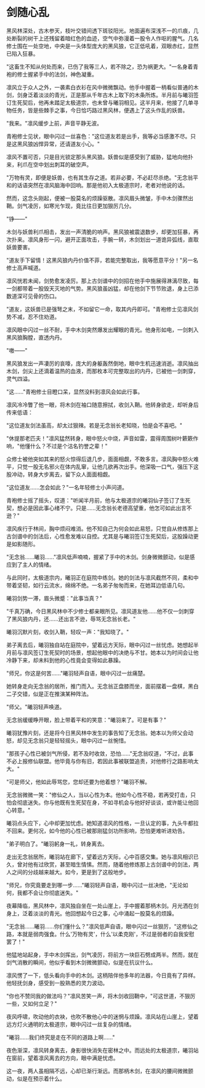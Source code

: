 # 剑随心乱

黑风林深处，古木参天，枝叶交错间透下斑驳阳光。地面遍布深浅不一的爪痕，几处断裂的树干上还残留着暗红色的血迹，空气中弥漫着一股令人作呕的腥气。几名修士围在一处空地，中央是一头体型庞大的黑风狼，它正低吼着，双眼赤红，显然已陷入狂暴。

"这畜生不知从何处而来，已伤了我等三人，若不除之，恐为祸更大。"一名身着青袍的修士握紧手中的法剑，神色凝重。

凛风立于众人之外，一袭素白衣衫在风中微微飘动。他手中握着一柄看似普通的木剑，剑身泛着淡淡的青光，正是那从千年古木上取下的木条所炼。半月前与曦羽签订生死契后，他再未踏足太极道宗，也未曾与曦羽相见。这半月来，他接了几单寻物任务，皆是些棘手之事，今日恰巧路过黑风林，便遇上了这头作乱的妖兽。

"我来。"凛风缓步上前，声音平静无波。

青袍修士见状，眼中闪过一丝喜色："这位道友若是出手，我等必当感激不尽。只是这黑风狼凶悍异常，还请道友小心。"

凛风不置可否，只是目光锁定那头黑风狼。妖兽似是感受到了威胁，猛地向他扑来，利爪在空中划出刺耳的破空声。

"万物有灵，即便是妖兽，也有其生存之道。若非必要，不必赶尽杀绝。"无念翁平和的话语突然在凛风脑海中回响。那是他初入太极道宗时，老者对他说的话。

然而，这念头刚起，便被一股莫名的烦躁驱散。凛风眉头微皱，手中木剑骤然出鞘。剑气凌厉，如寒光乍现，竟比往日更加狠厉几分。

"铮——"

木剑与妖兽利爪相击，发出一声清脆的响声。黑风狼被震退数步，却更加狂暴，再次扑来。凛风身形一闪，避开正面攻击，手腕一转，木剑划出一道诡异弧线，直取妖兽要害。

"道友手下留情！这黑风狼内丹价值不菲，若能完整取出，我等愿意平分！"另一名修士高声喊道。

凛风恍若未闻，剑势愈发凌厉。那上古剑谱中的剑招在他手中施展得淋漓尽致，每一剑都带着一股毁天灭地的气势。黑风狼虽凶猛，却在他剑下节节败退，身上已添数道深可见骨的伤口。

"道友，这妖兽已是强弩之末，不如留它一命，取其内丹即可。"青袍修士见凛风剑势不减，忍不住劝道。

凛风眼中闪过一丝不耐，手中木剑突然爆发出耀眼的青光。他身形如电，一剑刺入黑风狼胸膛，直透内丹。

"嗷——"

黑风狼发出一声凄厉的哀嚎，庞大的身躯轰然倒地，眼中生机迅速消逝。凛风抽出木剑，剑尖上还滴着温热的血液，而那枚本可完整取出的内丹，已被他一剑刺穿，灵气四溢。

"这......"青袍修士目瞪口呆，显然没料到凛风会如此行事。

凛风冷冷瞥了他一眼，将木剑在袖口随意擦拭，收剑入鞘。他转身欲走，却听身后传来低语：

"这位道友剑法虽高，却太过狠辣。若是无念翁长老知晓，怕是会不喜吧。"

"休提那老匹夫！"凛风猛然转身，眼中怒火中烧，声音如雷，震得周围树叶簌簌作响，"他懂什么？不过是个沽名钓誉之辈！"

众修士被他突如其来的怒火惊得后退几步，面面相觑，不敢多言。凛风胸中怒火难平，只觉一股无名邪火在体内乱窜，让他几欲再次出手。他深吸一口气，强压下这股冲动，转身大步离去，留下众人面面相觑。

"这位道友......怎会如此？"一名年轻修士小声问道。

青袍修士摇了摇头，叹道："听闻半月前，他与太极道宗的曦羽仙子签订了生死契，想必是因此事心绪不宁。只是......无念翁长老德高望重，他怎可如此出言不逊？"

凛风疾行于林间，胸中烦闷难消。他不知自己为何会如此易怒，只觉自从修炼那上古剑谱中的剑法后，心性愈发难以自控。尤其是与曦羽签订生死契后，这股躁动更是如影随形。

"无念翁......曦羽......"凛风低声喃喃，握紧了手中的木剑。剑身微微颤动，似是感应到了主人的情绪。

与此同时，太极道宗内，曦羽正在庭院中练剑。她的剑法与凛风截然不同，柔和中带着坚韧，如行云流水，绵绵不绝。一名弟子匆匆而来，在她耳边低语几句。

曦羽剑势一滞，眉头微蹙："此事当真？"

"千真万确，今日黑风林中不少修士都亲眼所见。凛风道友他......他不仅一剑刺穿了黑风狼内丹，还......还出言不逊，辱骂无念翁长老。"

曦羽沉默片刻，收剑入鞘，轻叹一声："我知晓了。"

弟子离去后，曦羽独自站在庭院中，望着远方天际，眼中闪过一丝忧虑。她想起半月前与凛风签订生死契时的场景，想起他眼中的决绝与不甘。她本以为时间会让他冷静下来，却未料到他的心性竟会变得如此暴躁。

"师兄，你这是何苦......"曦羽轻声自语，眼中闪过一丝痛楚。

她转身走向无念翁的居所，推门而入。无念翁正盘膝而坐，面前摆着一盘棋，黑白二子交错，似是正在推演某种阵法。

"师父。"曦羽轻声唤道。

无念翁缓缓睁开眼，脸上带着平和的笑意："曦羽来了。可是有事？"

曦羽犹豫片刻，还是将今日黑风林中发生的事告知了无念翁。她本以为师父会动怒，却见无念翁只是轻轻摇头，眼中闪过一丝惋惜。

"那孩子心性已被剑气所侵，若不及时收敛，恐怕......"无念翁叹道，"不过，此事不必上报修仙联盟。他毕竟与你有旧，若因此事被联盟追责，对他修行之路影响太大。"

"可是师父，他如此辱骂您，您却还要为他着想？"曦羽不解。

无念翁微微一笑："修仙之人，当以心性为本。他如今心性不稳，若再受打击，只怕会彻底迷失。你与他既有生死契在身，不如寻机会与他好好谈谈，或许能让他回心转意。"

曦羽点头应下，心中却更加忧虑。她知道凛风的性格，一旦认定的事，九头牛都拉不回来。更何况，如今他的心性已被那刚猛剑功所影响，恐怕更难听进劝告。

"弟子明白了。"曦羽躬身一礼，转身离去。

走出无念翁居所，曦羽站在廊下，望着远方天际，心中百感交集。她与凛风相识已久，曾对他有过欣赏，甚至暗生情愫。然而，随着他修炼那上古剑谱中的剑法，两人之间的分歧越来越大。如今，更是到了这般地步。

"师兄，你究竟要走到哪一步......"曦羽轻声自语，眼中闪过一丝决绝，"无论如何，我都不会让你彻底迷失。"

夜幕降临，黑风林中，凛风独自坐在一处山崖上，手中握着那柄木剑。月光洒在剑身上，泛着淡淡的青光。他回想起今日之事，心中涌起一股莫名的烦躁。

"无念翁......曦羽......你们懂什么？"凛风低声自语，眼中闪过一丝狠厉，"这修仙之路，本就是弱肉强食。什么'万物有灵'，什么'以柔克刚'，不过是弱者的自我安慰罢了！"

他猛地站起身，手中木剑挥出，剑气凌厉，将前方一块巨石劈成两半。然而，就在剑气消散的瞬间，他似乎看到木剑微微颤动，似是在抗议什么。

凛风愣了一下，低头看向手中的木剑。这柄陪伴他多年的法器，今日竟有了异样。他轻抚剑身，感受到一股熟悉的灵力波动。

"你也不赞同我的做法吗？"凛风苦笑一声，将木剑收回鞘中，"可这世道，不狠厉一些，又如何立足？"

夜风呼啸，吹动他的衣袂，也吹不散他心中的迷惘与烦躁。凛风站在山崖上，望着远方灯火通明的太极道宗，眼中闪过一丝复杂的情绪。

"曦羽......我们终究是走在不同的道路上啊......"

夜色渐深，凛风转身离去，身影很快消失在密林之中。而远处的太极道宗，曦羽站在窗前，望着凛风离去的方向，眼中满是忧虑。

这一夜，两人虽相隔不远，心却已渐行渐远。而那柄木剑，在凛风的腰间微微颤动，似是在预示着什么。